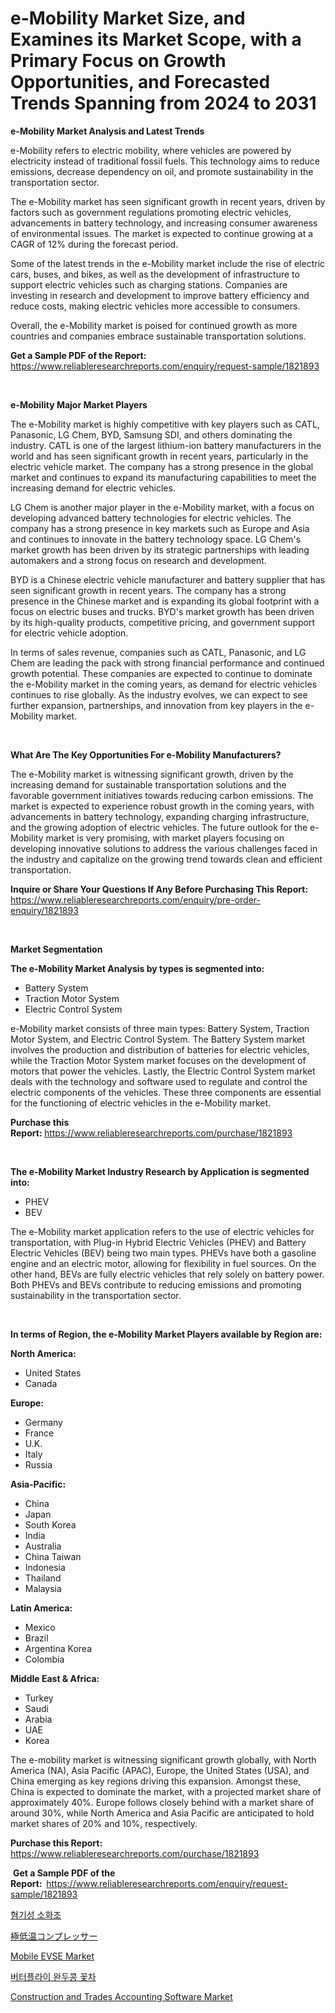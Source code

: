 <p><h1>e-Mobility Market Size, and Examines its Market Scope, with a Primary Focus on Growth Opportunities, and Forecasted Trends Spanning from 2024 to 2031</h1></p><p><strong>e-Mobility Market Analysis and Latest Trends</strong></p>
<p><p>e-Mobility refers to electric mobility, where vehicles are powered by electricity instead of traditional fossil fuels. This technology aims to reduce emissions, decrease dependency on oil, and promote sustainability in the transportation sector.</p><p>The e-Mobility market has seen significant growth in recent years, driven by factors such as government regulations promoting electric vehicles, advancements in battery technology, and increasing consumer awareness of environmental issues. The market is expected to continue growing at a CAGR of 12% during the forecast period.</p><p>Some of the latest trends in the e-Mobility market include the rise of electric cars, buses, and bikes, as well as the development of infrastructure to support electric vehicles such as charging stations. Companies are investing in research and development to improve battery efficiency and reduce costs, making electric vehicles more accessible to consumers.</p><p>Overall, the e-Mobility market is poised for continued growth as more countries and companies embrace sustainable transportation solutions.</p></p>
<p><strong>Get a Sample PDF of the Report:&nbsp;</strong> <a href="https://www.reliableresearchreports.com/enquiry/request-sample/1821893">https://www.reliableresearchreports.com/enquiry/request-sample/1821893</a></p>
<p>&nbsp;</p>
<p><strong>e-Mobility Major Market Players</strong></p>
<p><p>The e-Mobility market is highly competitive with key players such as CATL, Panasonic, LG Chem, BYD, Samsung SDI, and others dominating the industry. CATL is one of the largest lithium-ion battery manufacturers in the world and has seen significant growth in recent years, particularly in the electric vehicle market. The company has a strong presence in the global market and continues to expand its manufacturing capabilities to meet the increasing demand for electric vehicles.</p><p>LG Chem is another major player in the e-Mobility market, with a focus on developing advanced battery technologies for electric vehicles. The company has a strong presence in key markets such as Europe and Asia and continues to innovate in the battery technology space. LG Chem's market growth has been driven by its strategic partnerships with leading automakers and a strong focus on research and development.</p><p>BYD is a Chinese electric vehicle manufacturer and battery supplier that has seen significant growth in recent years. The company has a strong presence in the Chinese market and is expanding its global footprint with a focus on electric buses and trucks. BYD's market growth has been driven by its high-quality products, competitive pricing, and government support for electric vehicle adoption.</p><p>In terms of sales revenue, companies such as CATL, Panasonic, and LG Chem are leading the pack with strong financial performance and continued growth potential. These companies are expected to continue to dominate the e-Mobility market in the coming years, as demand for electric vehicles continues to rise globally. As the industry evolves, we can expect to see further expansion, partnerships, and innovation from key players in the e-Mobility market.</p></p>
<p>&nbsp;</p>
<p><strong>What Are The Key Opportunities For e-Mobility Manufacturers?</strong></p>
<p><p>The e-Mobility market is witnessing significant growth, driven by the increasing demand for sustainable transportation solutions and the favorable government initiatives towards reducing carbon emissions. The market is expected to experience robust growth in the coming years, with advancements in battery technology, expanding charging infrastructure, and the growing adoption of electric vehicles. The future outlook for the e-Mobility market is very promising, with market players focusing on developing innovative solutions to address the various challenges faced in the industry and capitalize on the growing trend towards clean and efficient transportation.</p></p>
<p><strong>Inquire or Share Your Questions If Any Before Purchasing This Report:</strong> <a href="https://www.reliableresearchreports.com/enquiry/pre-order-enquiry/1821893">https://www.reliableresearchreports.com/enquiry/pre-order-enquiry/1821893</a></p>
<p>&nbsp;</p>
<p><strong>Market Segmentation</strong></p>
<p><strong>The e-Mobility Market Analysis by types is segmented into:</strong></p>
<p><ul><li>Battery System</li><li>Traction Motor System</li><li>Electric Control System</li></ul></p>
<p><p>e-Mobility market consists of three main types: Battery System, Traction Motor System, and Electric Control System. The Battery System market involves the production and distribution of batteries for electric vehicles, while the Traction Motor System market focuses on the development of motors that power the vehicles. Lastly, the Electric Control System market deals with the technology and software used to regulate and control the electric components of the vehicles. These three components are essential for the functioning of electric vehicles in the e-Mobility market.</p></p>
<p><strong>Purchase this Report:&nbsp;</strong><a href="https://www.reliableresearchreports.com/purchase/1821893">https://www.reliableresearchreports.com/purchase/1821893</a></p>
<p>&nbsp;</p>
<p><strong>The e-Mobility Market Industry Research by Application is segmented into:</strong></p>
<p><ul><li>PHEV</li><li>BEV</li></ul></p>
<p><p>The e-Mobility market application refers to the use of electric vehicles for transportation, with Plug-in Hybrid Electric Vehicles (PHEV) and Battery Electric Vehicles (BEV) being two main types. PHEVs have both a gasoline engine and an electric motor, allowing for flexibility in fuel sources. On the other hand, BEVs are fully electric vehicles that rely solely on battery power. Both PHEVs and BEVs contribute to reducing emissions and promoting sustainability in the transportation sector.</p></p>
<p>&nbsp;</p>
<p><strong>In terms of Region, the e-Mobility Market Players available by Region are:</strong></p>
<p>
    <p> <strong> North America: </strong>
        <ul>
            <li>United States</li>
            <li>Canada</li>
        </ul>
        </p> 
    <p> <strong> Europe: </strong>
        <ul>
            <li>Germany</li>
            <li>France</li>
            <li>U.K.</li>
            <li>Italy</li>
            <li>Russia</li>
        </ul>
        </p> 
    <p> <strong> Asia-Pacific: </strong>
        <ul>
            <li>China</li>
            <li>Japan</li>
            <li>South Korea</li>
            <li>India</li>
            <li>Australia</li>
            <li>China Taiwan</li>
            <li>Indonesia</li>
            <li>Thailand</li>
            <li>Malaysia</li>
        </ul>
        </p> 
    <p> <strong> Latin America: </strong>
        <ul>
            <li>Mexico</li>
            <li>Brazil</li>
            <li>Argentina Korea</li>
            <li>Colombia</li>
        </ul>
        </p> 
    <p> <strong> Middle East & Africa: </strong>
        <ul>
            <li>Turkey</li>
            <li>Saudi</li>
            <li>Arabia</li>
            <li>UAE</li>
            <li>Korea</li>
        </ul>
    </p>
    </p>
<p><p>The e-mobility market is witnessing significant growth globally, with North America (NA), Asia Pacific (APAC), Europe, the United States (USA), and China emerging as key regions driving this expansion. Amongst these, China is expected to dominate the market, with a projected market share of approximately 40%. Europe follows closely behind with a market share of around 30%, while North America and Asia Pacific are anticipated to hold market shares of 20% and 10%, respectively.</p></p>
<p><strong>Purchase this Report: </strong><a href="https://www.reliableresearchreports.com/purchase/1821893">https://www.reliableresearchreports.com/purchase/1821893</a></p>
<p>&nbsp;<strong>Get a Sample PDF of the Report:&nbsp;&nbsp;</strong><a href="https://www.reliableresearchreports.com/enquiry/request-sample/1821893">https://www.reliableresearchreports.com/enquiry/request-sample/1821893</a></p>
<p><strong></strong></p>
<p><p><a href="https://github.com/khytkeqagplkzqvh/Market-Research-Report-List-1/blob/main/4978127187973.md">혐기성 소화조</a></p><p><a href="https://medium.com/@sheliamoneyz1c4jitzdb7wqt/%E3%82%AF%E3%83%A9%E3%82%A4%E3%82%AA%E3%82%B8%E3%82%A7%E3%83%8B%E3%83%83%E3%82%AF%E3%82%B3%E3%83%B3%E3%83%97%E3%83%AC%E3%83%83%E3%82%B5%E3%83%BC%E3%81%AE%E5%B8%82%E5%A0%B4%E3%82%B7%E3%82%A7%E3%82%A2%E3%81%AE%E9%80%B2%E5%8C%96%E3%81%A8%E5%B8%82%E5%A0%B4%E6%88%90%E9%95%B7%E3%83%88%E3%83%AC%E3%83%B3%E3%83%892024%E5%B9%B4-2031%E5%B9%B4-995355959a09">極低温コンプレッサー</a></p><p><a href="https://github.com/fiixsa/Market-Research-Report-List-1/blob/main/mobile-evse-market.md">Mobile EVSE Market</a></p><p><a href="https://medium.com/@ronateganok8lzhvasjs9youd/%EB%82%98%EB%B9%84-%ED%81%B4%EB%A0%88%EC%98%A4%ED%8C%A8%ED%8A%B8%EB%9D%BC-%EA%BD%83-%EC%B0%A8-%EC%8B%9C%EC%9E%A5-%EB%B6%84%EC%84%9D-%EA%B8%80%EB%A1%9C%EB%B2%8C-%EC%82%B0%EC%97%85-%EC%A0%84%EB%A7%9D-%EB%B0%8F-%EC%98%88%EC%B8%A1-2024-2031-943593bf6734">버터플라이 완두콩 꽃차</a></p><p><a href="https://issuu.com/reportprime-2/docs/construction-and-trades-accounting-software-market">Construction and Trades Accounting Software Market</a></p></p>